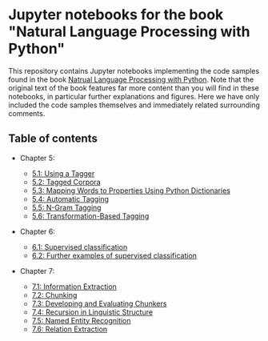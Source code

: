 # Jupyter notebooks for the book "Natural Language Processing with Python"

This repository contains Jupyter notebooks implementing the code samples found in the book [Natrual Language Processing with Python](https://www.nltk.org/book/). Note that the original text of the book features far more content than you will find in these notebooks, in particular further explanations and figures. Here we have only included the code samples themselves and immediately related surrounding comments.

## Table of contents

* Chapter 5:
    * [5.1: Using a Tagger](http://nbviewer.jupyter.org/github/pen-x/natural-language-processing-with-python/blob/master/5.1-using-a-tagger.ipynb)
    * [5.2: Tagged Corpora](http://nbviewer.jupyter.org/github/pen-x/natural-language-processing-with-python/blob/master/5.2-tagged-corpora.ipynb)
    * [5.3: Mapping Words to Properties Using Python Dictionaries](http://nbviewer.jupyter.org/github/pen-x/natural-language-processing-with-python/blob/master/5.3-mapping-words-to-properties-using-python-dictionaries.ipynb)
    * [5.4: Automatic Tagging](http://nbviewer.jupyter.org/github/pen-x/natural-language-processing-with-python/blob/master/5.4-automatic-tagging.ipynb)
    * [5.5: N-Gram Tagging](http://nbviewer.jupyter.org/github/pen-x/natural-language-processing-with-python/blob/master/5.5-n-gram-tagging.ipynb)
    * [5.6: Transformation-Based Tagging](http://nbviewer.jupyter.org/github/pen-x/natural-language-processing-with-python/blob/master/5.6-transformation-based-tagging.ipynb)
  
* Chapter 6:
    * [6.1: Supervised classification](http://nbviewer.jupyter.org/github/pen-x/natural-language-processing-with-python/blob/master/6.1-supervised-classification.ipynb)
    * [6.2: Further examples of supervised classification](http://nbviewer.jupyter.org/github/pen-x/natural-language-processing-with-python/blob/master/6.2-further-examples-of-supervised-classification.ipynb#)

* Chapter 7:
    * [7.1: Information Extraction](http://nbviewer.jupyter.org/github/pen-x/natural-language-processing-with-python/blob/master/7.1-information-extraction.ipynb)
    * [7.2: Chunking](http://nbviewer.jupyter.org/github/pen-x/natural-language-processing-with-python/blob/master/7.2-chunking.ipynb)
    * [7.3: Developing and Evaluating Chunkers](http://nbviewer.jupyter.org/github/pen-x/natural-language-processing-with-python/blob/master/7.3-developing-and-evaluating-chunkers.ipynb)
    * [7.4: Recursion in Linguistic Structure](http://nbviewer.jupyter.org/github/pen-x/natural-language-processing-with-python/blob/master/7.4-recursion-in-linguistic-structure.ipynb)
    * [7.5: Named Entity Recognition](http://nbviewer.jupyter.org/github/pen-x/natural-language-processing-with-python/blob/master/7.5-named-entity-recognition.ipynb)
    * [7.6: Relation Extraction](http://nbviewer.jupyter.org/github/pen-x/natural-language-processing-with-python/blob/master/7.6-relation-extraction.ipynb)

